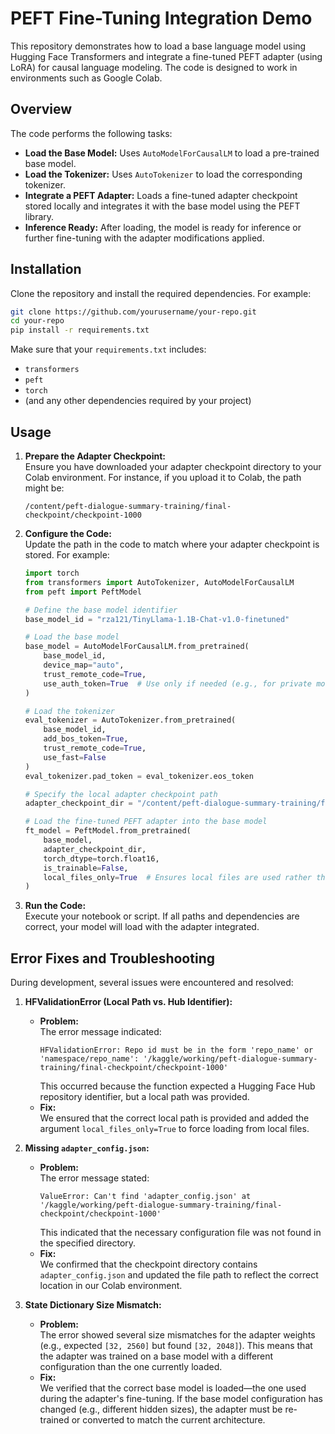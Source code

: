 # PEFT Fine-Tuning Integration Demo

This repository demonstrates how to load a base language model using Hugging Face Transformers and integrate a fine-tuned PEFT adapter (using LoRA) for causal language modeling. The code is designed to work in environments such as Google Colab.

## Overview

The code performs the following tasks:
- **Load the Base Model:** Uses `AutoModelForCausalLM` to load a pre-trained base model.
- **Load the Tokenizer:** Uses `AutoTokenizer` to load the corresponding tokenizer.
- **Integrate a PEFT Adapter:** Loads a fine-tuned adapter checkpoint stored locally and integrates it with the base model using the PEFT library.
- **Inference Ready:** After loading, the model is ready for inference or further fine-tuning with the adapter modifications applied.

## Installation

Clone the repository and install the required dependencies. For example:

```bash
git clone https://github.com/yourusername/your-repo.git
cd your-repo
pip install -r requirements.txt
```

Make sure that your `requirements.txt` includes:
- `transformers`
- `peft`
- `torch`
- (and any other dependencies required by your project)

## Usage

1. **Prepare the Adapter Checkpoint:**  
   Ensure you have downloaded your adapter checkpoint directory to your Colab environment. For instance, if you upload it to Colab, the path might be:
   ```
   /content/peft-dialogue-summary-training/final-checkpoint/checkpoint-1000
   ```

2. **Configure the Code:**  
   Update the path in the code to match where your adapter checkpoint is stored. For example:

   ```python
   import torch
   from transformers import AutoTokenizer, AutoModelForCausalLM
   from peft import PeftModel

   # Define the base model identifier
   base_model_id = "rza121/TinyLlama-1.1B-Chat-v1.0-finetuned"

   # Load the base model
   base_model = AutoModelForCausalLM.from_pretrained(
       base_model_id,
       device_map="auto",
       trust_remote_code=True,
       use_auth_token=True  # Use only if needed (e.g., for private models)
   )

   # Load the tokenizer
   eval_tokenizer = AutoTokenizer.from_pretrained(
       base_model_id,
       add_bos_token=True,
       trust_remote_code=True,
       use_fast=False
   )
   eval_tokenizer.pad_token = eval_tokenizer.eos_token

   # Specify the local adapter checkpoint path
   adapter_checkpoint_dir = "/content/peft-dialogue-summary-training/final-checkpoint/checkpoint-1000"

   # Load the fine-tuned PEFT adapter into the base model
   ft_model = PeftModel.from_pretrained(
       base_model,
       adapter_checkpoint_dir,
       torch_dtype=torch.float16,
       is_trainable=False,
       local_files_only=True  # Ensures local files are used rather than fetching from HF Hub
   )
   ```

3. **Run the Code:**  
   Execute your notebook or script. If all paths and dependencies are correct, your model will load with the adapter integrated.

## Error Fixes and Troubleshooting

During development, several issues were encountered and resolved:

1. **HFValidationError (Local Path vs. Hub Identifier):**
   - **Problem:**  
     The error message indicated:
     ```
     HFValidationError: Repo id must be in the form 'repo_name' or 'namespace/repo_name': '/kaggle/working/peft-dialogue-summary-training/final-checkpoint/checkpoint-1000'
     ```
     This occurred because the function expected a Hugging Face Hub repository identifier, but a local path was provided.
   - **Fix:**  
     We ensured that the correct local path is provided and added the argument `local_files_only=True` to force loading from local files.

2. **Missing `adapter_config.json`:**
   - **Problem:**  
     The error message stated:
     ```
     ValueError: Can't find 'adapter_config.json' at '/kaggle/working/peft-dialogue-summary-training/final-checkpoint/checkpoint-1000'
     ```
     This indicated that the necessary configuration file was not found in the specified directory.
   - **Fix:**  
     We confirmed that the checkpoint directory contains `adapter_config.json` and updated the file path to reflect the correct location in our Colab environment.

3. **State Dictionary Size Mismatch:**
   - **Problem:**  
     The error showed several size mismatches for the adapter weights (e.g., expected `[32, 2560]` but found `[32, 2048]`). This means that the adapter was trained on a base model with a different configuration than the one currently loaded.
   - **Fix:**  
     We verified that the correct base model is loaded—the one used during the adapter's fine-tuning. If the base model configuration has changed (e.g., different hidden sizes), the adapter must be re-trained or converted to match the current architecture.
